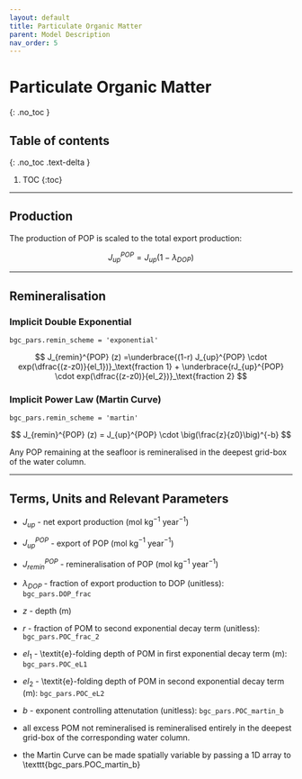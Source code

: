 ```yaml
---
layout: default
title: Particulate Organic Matter
parent: Model Description
nav_order: 5
---
```


# Particulate Organic Matter
{: .no_toc }

## Table of contents
{: .no_toc .text-delta }

1. TOC
{:toc}

---

## Production

The production of POP is scaled to the total export production:

$$ J_{up}^{POP} = J_{up} (1 - \lambda_{DOP}) $$

---

## Remineralisation

### Implicit Double Exponential 

`bgc_pars.remin_scheme = 'exponential'`

$$ J_{remin}^{POP} (z)  =\underbrace{(1-r) J_{up}^{POP} \cdot exp(\dfrac{(z-z0)}{el_1})}_\text{fraction 1} + \underbrace{rJ_{up}^{POP} \cdot exp(\dfrac{(z-z0)}{el_2})}_\text{fraction 2} $$

### Implicit Power Law (Martin Curve) 

`bgc_pars.remin_scheme = 'martin'`

$$ J_{remin}^{POP} (z) = J_{up}^{POP} \cdot \big(\frac{z}{z0}\big)^{-b} $$

Any POP remaining at the seafloor is remineralised in the deepest grid-box of the water column.

---

## Terms, Units and Relevant Parameters

* $J_{up}$ - net export production (mol kg$^{-1}$ year$^{-1}$)
* $J_{up}^{POP}$ - export of POP (mol kg$^{-1}$ year$^{-1}$)
* $J_{remin}^{POP}$ - remineralisation of POP (mol kg$^{-1}$ year$^{-1}$)
* $\lambda_{DOP}$ - fraction of export production to DOP (unitless): `bgc_pars.DOP_frac`
* $z$ - depth (m)
* $r$ - fraction of POM to second exponential decay term (unitless): `bgc_pars.POC_frac_2` 
* $el_1$ - \textit{e}-folding depth of POM in first exponential decay term (m): `bgc_pars.POC_eL1` 
* $el_2$ - \textit{e}-folding depth of POM in second exponential decay term (m): `bgc_pars.POC_eL2` 
* $b$ - exponent controlling attenutation (unitless): `bgc_pars.POC_martin_b` 



* all excess POM not remineralised is remineralised entirely in the deepest grid-box of the corresponding water column.
* the Martin Curve can be made spatially variable by passing a 1D array to \texttt{bgc\_pars.POC\_martin\_b} 

